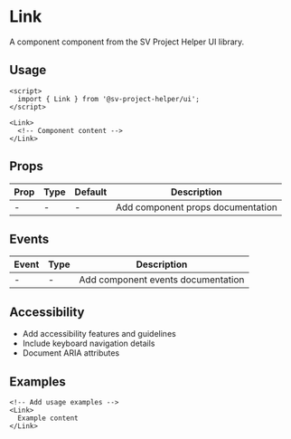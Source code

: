 # Link

A component component from the SV Project Helper UI library.

## Usage

```svelte
<script>
  import { Link } from '@sv-project-helper/ui';
</script>

<Link>
  <!-- Component content -->
</Link>
```

## Props

| Prop | Type | Default | Description |
|------|------|---------|-------------|
| - | - | - | Add component props documentation |

## Events

| Event | Type | Description |
|-------|------|-------------|
| - | - | Add component events documentation |

## Accessibility

- Add accessibility features and guidelines
- Include keyboard navigation details
- Document ARIA attributes

## Examples

```svelte
<!-- Add usage examples -->
<Link>
  Example content
</Link>
```